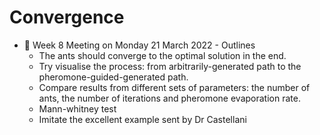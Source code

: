 # Convergence 

* 📖 Week 8 Meeting on Monday 21 March 2022 - Outlines
  * The ants should converge to the optimal solution in the end.
  * Try visualise the process: from arbitrarily-generated path to the pheromone-guided-generated path.
  * Compare results from different sets of parameters: the number of ants, the number of iterations and pheromone evaporation rate.
  * Mann-whitney test
  * Imitate the excellent example sent by Dr Castellani
